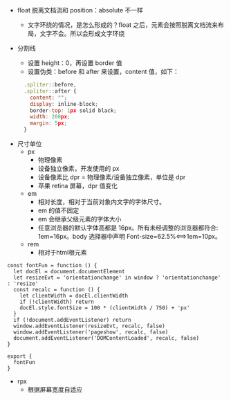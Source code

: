 - float 脱离文档流和 position：absolute 不一样

  - 文字环绕的情况，是怎么形成的？float 之后，元素会按照脱离文档流来布局，文字不会。所以会形成文字环绕

- 分割线
  - 设置 height：0，再设置 border 值
  - 设置伪类：before 和 after 来设置，content 值，如下：
  ```js
    .spliter::before,
    .spliter::after {
      content: "";
      display: inline-block;
      border-top: 1px solid black;
      width: 200px;
      margin: 5px;
    }
  ```

* 尺寸单位
  - px
    - 物理像素
    - 设备独立像素，开发使用的 px
    - 设备像素比 dpr = 物理像素/设备独立像素，单位是 dpr
    - 苹果 retina 屏幕，dpr 值变化
  - em
    - 相对长度，相对于当前对象内文字的字体尺寸。
    - em 的值不固定
    - em 会继承父级元素的字体大小
    - 任意浏览器的默认字体高都是 16px。所有未经调整的浏览器都符合: 1em=16px。body 选择器中声明 Font-size=62.5%<==>1em=10px。
  * rem
    * 相对于html根元素
```tsx
const fontFun = function () {
  let docEl = document.documentElement
  let resizeEvt = 'orientationchange' in window ? 'orientationchange' : 'resize'
  const recalc = function () {
    let clientWidth = docEl.clientWidth
    if (!clientWidth) return
    docEl.style.fontSize = 100 * (clientWidth / 750) + 'px'
  }
  if (!document.addEventListener) return
  window.addEventListener(resizeEvt, recalc, false)
  window.addEventListener('pageshow', recalc, false)
  document.addEventListener('DOMContentLoaded', recalc, false)
}

export {
  fontFun
}
```
  * rpx
    * 根据屏幕宽度自适应